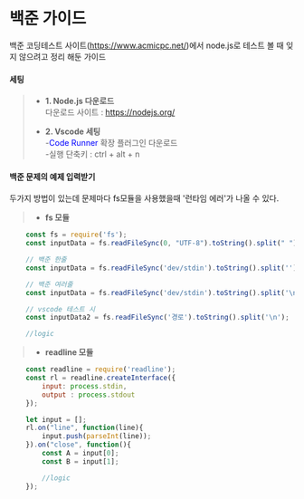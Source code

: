# 백준 가이드
백준 코딩테스트 사이트(https://www.acmicpc.net/)에서 node.js로 테스트 볼 때 잊지 않으려고 정리 해둔 가이드

#### 세팅
> * **1. Node.js 다운로드**   
> 다운로드 사이트 : https://nodejs.org/
>
> * **2. Vscode 세팅**   
> -<span style="color:blue;">Code Runner</span> 확장 플러그인 다운로드  
> -실행 단축키 : ctrl + alt + n   
     
      
#### 백준 문제의 예제 입력받기
두가지 방법이 있는데 문제마다 fs모듈을 사용했을때 '런타임 에러'가 나올 수 있다.
>
> * **fs 모듈**
```javascript
	const fs = require('fs');
	const inputData = fs.readFileSync(0, "UTF-8").toString().split(" ");   

	// 백준 한줄    
	const inputData = fs.readFileSync('dev/stdin').toString().split('');    

	// 백준 여러줄    
	const inputData = fs.readFileSync('dev/stdin').toString().split('\n');     

	// vscode 테스트 시
	const inputData2 = fs.readFileSync('경로').toString().split('\n');   

	//logic
```

> * **readline 모듈**
```javascript
	const readline = require('readline');
	const rl = readline.createInterface({
		input: process.stdin,
		output : process.stdout
	});   

	let input = [];
	rl.on("line", function(line){
		input.push(parseInt(line));
	}).on("close", function(){
		const A = input[0];
		const B = input[1];

		//logic
	});
```